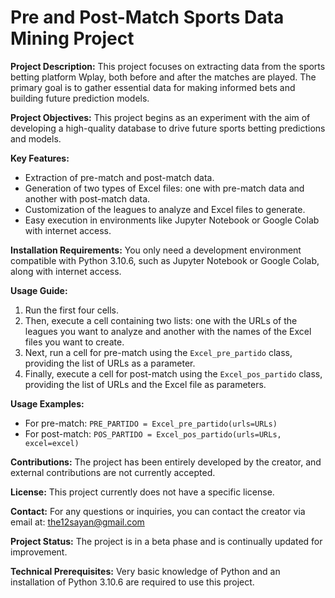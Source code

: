 # Pre and Post-Match Sports Data Mining Project

**Project Description:**
This project focuses on extracting data from the sports betting platform Wplay, both before and after the matches are played. The primary goal is to gather essential data for making informed bets and building future prediction models.

**Project Objectives:**
This project begins as an experiment with the aim of developing a high-quality database to drive future sports betting predictions and models.

**Key Features:**
- Extraction of pre-match and post-match data.
- Generation of two types of Excel files: one with pre-match data and another with post-match data.
- Customization of the leagues to analyze and Excel files to generate.
- Easy execution in environments like Jupyter Notebook or Google Colab with internet access.

**Installation Requirements:**
You only need a development environment compatible with Python 3.10.6, such as Jupyter Notebook or Google Colab, along with internet access.

**Usage Guide:**
1. Run the first four cells.
2. Then, execute a cell containing two lists: one with the URLs of the leagues you want to analyze and another with the names of the Excel files you want to create.
3. Next, run a cell for pre-match using the `Excel_pre_partido` class, providing the list of URLs as a parameter.
4. Finally, execute a cell for post-match using the `Excel_pos_partido` class, providing the list of URLs and the Excel file as parameters.

**Usage Examples:**
- For pre-match: `PRE_PARTIDO = Excel_pre_partido(urls=URLs)`
- For post-match: `POS_PARTIDO = Excel_pos_partido(urls=URLs, excel=excel)`

**Contributions:**
The project has been entirely developed by the creator, and external contributions are not currently accepted.

**License:**
This project currently does not have a specific license.

**Contact:**
For any questions or inquiries, you can contact the creator via email at: the12sayan@gmail.com

**Project Status:**
The project is in a beta phase and is continually updated for improvement.

**Technical Prerequisites:**
Very basic knowledge of Python and an installation of Python 3.10.6 are required to use this project.
